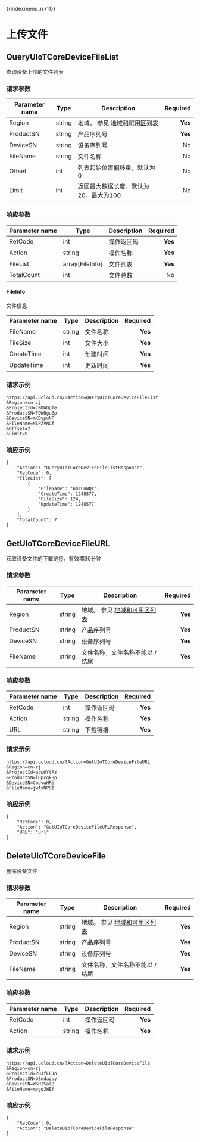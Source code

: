 {{indexmenu_n>11}}


# 上传文件

## QueryUIoTCoreDeviceFileList

查询设备上传的文件列表

### 请求参数
|Parameter name|Type|Description|Required|
|------|------|--------|----:|
|Region|string|地域。 参见 [地域和可用区列表](https://docs.ucloud.cn/api/summary/regionlist) | **Yes** |
|ProductSN|string|产品序列号|**Yes**|
|DeviceSN|string|设备序列号|No|
|FileName|string|文件名称|No|
|Offset|int|列表起始位置偏移量，默认为0|No|
|Limit|int|返回最大数据长度，默认为20，最大为100|No|


### 响应参数
|Parameter name|Type|Description|Required|
|------|------|--------|----:|
|RetCode|int|操作返回码|**Yes**|
|Action|string|操作名称|**Yes**|
|FileList|array[FileInfo]|文件列表|**Yes**|
|TotalCount|int|文件总数|No|

#### FileInfo

文件信息

|Parameter name|Type|Description|Required|
|------|------|--------|----:|
|FileName|string|文件名称|**Yes**|
|FileSize|int|文件大小|**Yes**|
|CreateTime|int|创建时间|**Yes**|
|UpdateTime|int|更新时间|**Yes**|

### 请求示例

```
https://api.ucloud.cn/?Action=QueryUIoTCoreDeviceFileList
&Region=cn-zj
&ProjectId=jBOWQpfe
&ProductSN=FQWBguZp
&DeviceSN=mKDypuNP
&FileName=NIPZVNCf
&Offset=2
&Limit=9
```

### 响应示例
```
{
    "Action": "QueryUIoTCoreDeviceFileListResponse",
    "RetCode": 0,
    "FileList": [
        {
            "FileName": "umrLuNQz",
            "CreateTime": 1248577,
            "FileSize": 124,
            "UpdateTime": 1248577
        }
    ],
    "TotalCount": 7
}
```


## GetUIoTCoreDeviceFileURL

获取设备文件的下载链接，有效期30分钟

### 请求参数
|Parameter name|Type|Description|Required|
|------|------|--------|----:|
|Region|string|地域。 参见 [地域和可用区列表](https://docs.ucloud.cn/api/summary/regionlist) | **Yes** |
|ProductSN|string|产品序列号|**Yes**|
|DeviceSN|string|设备序列号|**Yes**|
|FileName|string|文件名称，文件名称不能以 / 结尾|**Yes**|


### 响应参数
|Parameter name|Type|Description|Required|
|------|------|--------|----:|
|RetCode|int|操作返回码|**Yes**|
|Action|string|操作名称|**Yes**|
|URL|string|下载链接|**Yes**|

### 请求示例

```
https://api.ucloud.cn/?Action=GetUIoTCoreDeviceFileURL
&Region=cn-zj
&ProjectId=acwOYtPz
&ProductSN=lDpcgkBp
&DeviceSN=CwdvwHRj
&FileName=jwAxNPBI
```

### 响应示例

```
{
    "RetCode": 0,
    "Action": "GetUIoTCoreDeviceFileURLResponse",
    "URL": "url"
}
```

## DeleteUIoTCoreDeviceFile

删除设备文件

### 请求参数
|Parameter name|Type|Description|Required|
|------|------|--------|----:|
|Region|string|地域。 参见 [地域和可用区列表](https://docs.ucloud.cn/api/summary/regionlist) | **Yes** |
|ProductSN|string|产品序列号|**Yes**|
|DeviceSN|string|设备序列号|**Yes**|
|FileName|string|文件名称，文件名称不能以 / 结尾|**Yes**|


### 响应参数
|Parameter name|Type|Description|Required|
|------|------|--------|----:|
|RetCode|int|操作返回码|**Yes**|
|Action|string|操作名称|**Yes**|

### 请求示例

```
https://api.ucloud.cn/?Action=DeleteUIoTCoreDeviceFile
&Region=cn-zj
&ProjectId=PBJfEFJn
&ProductSN=bSndazuy
&DeviceSN=WSHISalB
&FileName=mvgqJWEf
```

### 响应示例

```
{
    "RetCode": 0,
    "Action": "DeleteUIoTCoreDeviceFileResponse"
}
```

